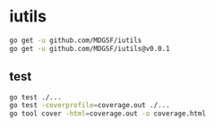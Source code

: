 # iutils

```sh
go get -u github.com/MDGSF/iutils
go get -u github.com/MDGSF/iutils@v0.0.1
```

## test

```sh
go test ./...
go test -coverprofile=coverage.out ./...
go tool cover -html=coverage.out -o coverage.html
```
